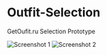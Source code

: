 # Outfit-Selection
GetOufit.ru Selection Prototype

![Screenshot 1](https://github.com/dbystruev/Outfit-Selection/blob/master/Outfit%20Selection/Resources/Screenshots/Screen1.png?raw=true)
![Screenshot 2](https://github.com/dbystruev/Outfit-Selection/blob/master/Outfit%20Selection/Resources/Screenshots/Screen2.png?raw=true)
